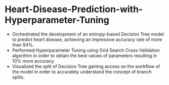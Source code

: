 # Heart-Disease-Prediction-with-Hyperparameter-Tuning
- Orchestrated the development of an entropy-based Decision Tree model to predict heart disease, achieving an impressive accuracy rate of more than 94%.
- Performed Hyperparameter Tuning using Grid Search Cross-Validation algorithm in order to obtain the best values of parameters resulting in 10% more accuracy.
- Visualized the split of Decision Tree gaining access on the workflow of the model in order to accurately understand the concept of branch splits.
